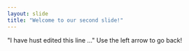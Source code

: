 ```yaml
---
layout: slide
title: "Welcome to our second slide!"
---
```

"I have hust edited this line ..."
Use the left arrow to go back!
